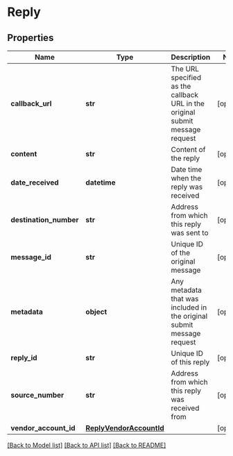 # Reply

## Properties
Name | Type | Description | Notes
------------ | ------------- | ------------- | -------------
**callback_url** | **str** | The URL specified as the callback URL in the original submit message request | [optional] 
**content** | **str** | Content of the reply | [optional] 
**date_received** | **datetime** | Date time when the reply was received | [optional] 
**destination_number** | **str** | Address from which this reply was sent to | [optional] 
**message_id** | **str** | Unique ID of the original message | [optional] 
**metadata** | **object** | Any metadata that was included in the original submit message request | [optional] 
**reply_id** | **str** | Unique ID of this reply | [optional] 
**source_number** | **str** | Address from which this reply was received from | [optional] 
**vendor_account_id** | [**ReplyVendorAccountId**](ReplyVendorAccountId.md) |  | [optional] 

[[Back to Model list]](../README.md#documentation-for-models) [[Back to API list]](../README.md#documentation-for-api-endpoints) [[Back to README]](../README.md)


